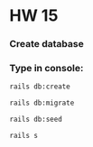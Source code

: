 # HW 15

### Create database


### Type in console:

```sh
rails db:create
```

```sh
rails db:migrate
```

```sh
rails db:seed
```

```sh
rails s
```
